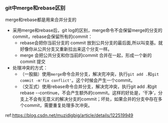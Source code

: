 ### git中merge和rebase区别

merge和rebase都是用来合并分支的

- 采用merge和rebase后，git log的区别，merge命令不会保留merge的分支的commit，rebase会保留所有的commit：
  - rebase会把你当前分支的 commit 放到公共分支的最后面,所以叫变基。就好像你从公共分支又重新拉出来这个分支一样。
  - merge 会把公共分支和你当前的commit 合并在一起，形成一个新的 commit 提交
- 处理冲突的方式：
  - （一股脑）使用`merge`命令合并分支，解决完冲突，执行`git add .`和`git commit -m'fix conflict'`。这个时候会产生一个commit。
  - （交互式）使用rebase命令合并分支，解决完冲突，执行git add .和git rebase --continue，不会产生额外的commit。这样的好处是，‘干净’，分支上不会有无意义的解决分支的commit；坏处，如果合并的分支中存在多个commit，需要重复处理多次冲突。

ref:https://blog.csdn.net/muzidigbig/article/details/122519949